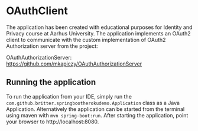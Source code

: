 # OAuthClient

The application has been created with educational purposes for Identity and Privacy course at Aarhus University. The application implements an OAuth2 client to communicate with the custom implementation of OAuth2 Authorization server from the project:

OAuthAuthorizationServer: https://github.com/mkapiczy/OAuthAuthorizationServer


## Running the application

To run the application from your IDE, simply run the `com.github.britter.springbootherokudemo.Application` class as
a Java Application.
Alternatively the application can be started from the terminal using maven with `mvn spring-boot:run`.
After starting the application, point your browser to http://localhost:8080.

